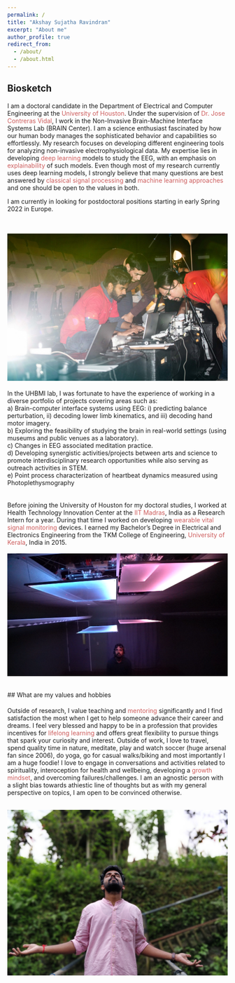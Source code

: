 ```yaml
---
permalink: /
title: "Akshay Sujatha Ravindran"
excerpt: "About me"
author_profile: true
redirect_from: 
  - /about/
  - /about.html
---
```


## Biosketch
<p style="font-family: Garamond; font-size:14pt; font-style:normal">
  
I am a doctoral candidate in the Department of Electrical and Computer Engineering at the <span style="color:IndianRed ">University of Houston</span>. Under the supervision of <span style="color:IndianRed  ">Dr. Jose Contreras Vidal</span>, I work in the Non-Invasive Brain-Machine Interface Systems Lab (BRAIN Center). I am a science enthusiast fascinated by how our human body manages the sophisticated behavior and capabilities so effortlessly. My research focuses on developing different engineering tools for analyzing non-invasive electrophysiological data. My expertise lies in developing  <span style="color:IndianRed  ">deep learning</span>  models to study the EEG, with an emphasis on <span style="color:IndianRed">explainability</span> of such models. Even though most of my research currently uses deep learning models, I strongly believe that many questions are best answered by <span style="color:IndianRed  ">classical signal processing</span> and  <span style="color:IndianRed  ">machine learning approaches</span> and one should be open to the values in both.

 I am currently in looking for postdoctoral positions starting in early Spring 2022 in Europe. 
 
<br/>
<br/><img src='/images/BOA5.jpg'>
<br/>
<br/>
In the UHBMI lab, I was fortunate to have the experience of working in a diverse portfolio of projects covering areas such as:<br/>
a) Brain-computer interface systems using EEG: i) predicting balance perturbation, ii) decoding lower limb kinematics, and iii) decoding hand motor imagery.<br/>
b) Exploring the feasibility of studying the brain in real-world settings (using museums and public venues as a laboratory).<br/>
c) Changes in EEG associated meditation practice.<br/>
d) Developing synergistic activities/projects between arts and science to promote interdisciplinary research opportunities while also serving as outreach activities in STEM.<br/>
e) Point process characterization of heartbeat dynamics measured using Photoplethysmography <br/>
<br/>
<br/> 
Before joining the University of Houston for my doctoral studies, I worked at Health Technology Innovation Center at the <span style="color:IndianRed ">IIT Madras</span>, India as a Research Intern for a year. During that time I worked on developing <span style="color:IndianRed ">wearable vital signal monitoring</span> devices. I earned my Bachelor’s Degree in Electrical and Electronics Engineering from the TKM College of Engineering, <span style="color:IndianRed ">University of Kerala</span>, India in 2015.



<br/>
<br/><img src='/images/2_1.png'>
<br/>
<br/>

</p>
## What are my values and hobbies

<p style="font-family: Garamond; font-size:14pt; font-style:normal">

Outside of research,  I value teaching and <span style="color:IndianRed ">mentoring</span>  significantly and I find satisfaction the most when I get to help someone advance their career and dreams. I feel very blessed and happy to be in a profession that provides incentives for <span style="color:IndianRed ">lifelong learning</span> and offers great flexibility to pursue things that spark your curiosity and interest. Outside of work, I love to travel, spend quality time in nature, meditate, play and watch soccer (huge arsenal fan since 2006), do yoga, go for casual walks/biking and most importantly I am a huge foodie! I love to engage in conversations and activities related to spirituality, interoception for health and wellbeing, developing a <span style="color:IndianRed ">growth mindset</span>, and overcoming failures/challenges. I am an agnostic person with a slight bias towards athiestic line of thoughts but as with my general perspective on topics, I am open to be convinced otherwise. 


<br/><img src='/images/ASR1.jpg'>
</p>
